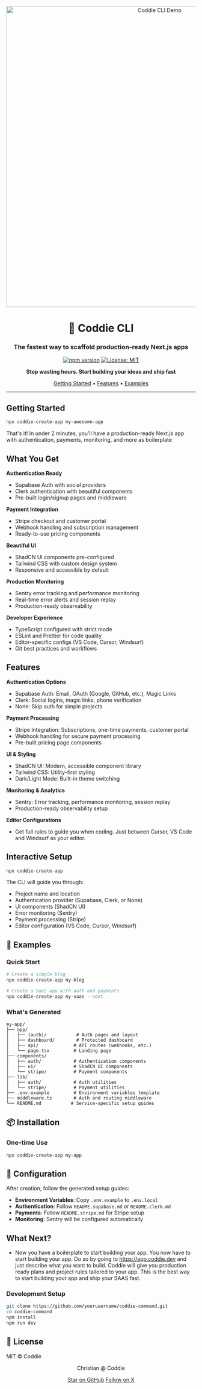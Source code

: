 <div align="center">
  <img src="https://github.com/coddie-app/coddie-command/assets/coddie-logo.svg" alt="Coddie CLI Demo" width="800"/>

  # 🚀 Coddie CLI

  ### The fastest way to scaffold production-ready Next.js apps

  [![npm version](https://badge.fury.io/js/coddie-command.svg)](https://www.npmjs.com/package/coddie-command)
  [![License: MIT](https://img.shields.io/badge/License-MIT-yellow.svg)](https://opensource.org/licenses/MIT)

  **Stop wasting hours. Start building your ideas and ship fast**

  [Getting Started](#-getting-started) • [Features](#-features) • [Examples](#-examples)
</div>

---

## Getting Started

```bash
npx coddie-create-app my-awesome-app
```
That's it! In under 2 minutes, you'll have a production-ready Next.js app with authentication, payments, monitoring, and more as boilerplate

## What You Get
**Authentication Ready**
- Supabase Auth with social providers
- Clerk authentication with beautiful components
- Pre-built login/signup pages and middleware

**Payment Integration**
- Stripe checkout and customer portal
- Webhook handling and subscription management
- Ready-to-use pricing components

**Beautiful UI**
- ShadCN UI components pre-configured
- Tailwind CSS with custom design system
- Responsive and accessible by default

**Production Monitoring**
- Sentry error tracking and performance monitoring
- Real-time error alerts and session replay
- Production-ready observability

**Developer Experience**
- TypeScript configured with strict mode
- ESLint and Prettier for code quality
- Editor-specific configs (VS Code, Cursor, Windsurf)
- Git best practices and workflows

## Features
**Authentication Options**
- Supabase Auth: Email, OAuth (Google, GitHub, etc.), Magic Links
- Clerk: Social logins, magic links, phone verification
- None: Skip auth for simple projects

**Payment Processing**
- Stripe Integration: Subscriptions, one-time payments, customer portal
- Webhook handling for secure payment processing
- Pre-built pricing page components

**UI & Styling**
- ShadCN UI: Modern, accessible component library
- Tailwind CSS: Utility-first styling
- Dark/Light Mode: Built-in theme switching

**Monitoring & Analytics**
- Sentry: Error tracking, performance monitoring, session replay
- Production-ready observability setup

**Editor Configurations**
- Get full rules to guide you when coding. Just between Cursor, VS Code and Windsurf as your editor.

## Interactive Setup
```bash
npx coddie-create-app
```
The CLI will guide you through:

- Project name and location
- Authentication provider (Supabase, Clerk, or None)
- UI components (ShadCN UI)
- Error monitoring (Sentry)
- Payment processing (Stripe)
- Editor configuration (VS Code, Cursor, Windsurf)

## 🚀 Examples
### Quick Start
```bash
# Create a simple blog
npx coddie-create-app my-blog

# Create a SaaS app with auth and payments
npx coddie-create-app my-saas --next
```
### What's Generated
```
my-app/
├── app/
│   ├── (auth)/           # Auth pages and layout
│   ├── dashboard/        # Protected dashboard
│   ├── api/             # API routes (webhooks, etc.)
│   └── page.tsx         # Landing page
├── components/
│   ├── auth/            # Authentication components
│   ├── ui/              # ShadCN UI components
│   └── stripe/          # Payment components
├── lib/
│   ├── auth/            # Auth utilities
│   └── stripe/          # Payment utilities
├── .env.example         # Environment variables template
├── middleware.ts        # Auth and routing middleware
└── README.md           # Service-specific setup guides
```

## 📦 Installation
### One-time Use
```bash
npx coddie-create-app my-app
```

## 🔧 Configuration
After creation, follow the generated setup guides:

- **Environment Variables**: Copy `.env.example` to `.env.local`
- **Authentication**: Follow `README.supabase.md` or `README.clerk.md`
- **Payments**: Follow `README.stripe.md` for Stripe setup
- **Monitoring**: Sentry will be configured automatically

## What Next?
- Now you have a boilerplate to start building your app. You now have to start building your app. Do so by going to https://app.coddie.dev and just describe what you want to build. Coddie will give you production ready plans and project rules tailored to your app. This is the best way to start building your app and ship your SAAS fast.

### Development Setup
```bash
git clone https://github.com/yourusername/coddie-command.git
cd coddie-command
npm install
npm run dev
```

## 📄 License
MIT © Coddie

<div align="center">
  <p>Christian @ Coddie</p>
  <p>
    <a href="https://github.com/christianaime">Star on GitHub</a>
    <a href="https://x.com/_ChristianAime">Follow on X</a>
  </p>
</div>